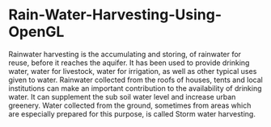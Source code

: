 
# Rain-Water-Harvesting-Using-OpenGL
Rainwater harvesting is the accumulating and storing, of rainwater for reuse, before it reaches the aquifer. It has been used to provide drinking water, water for livestock, water for irrigation, as well as other typical uses given to water. Rainwater collected from the roofs of houses, tents and local institutions can make an important contribution to the availability of drinking water. It can supplement the sub soil water level and increase urban greenery. Water collected from the ground, sometimes from areas which are especially prepared for this purpose, is called Storm water harvesting.
